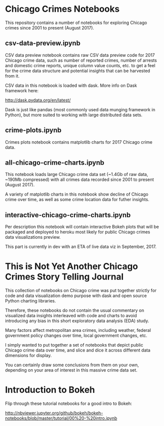 # Chicago Crimes Notebooks

This repository contains a number of notebooks for exploring Chicago crimes since 2001 to present (August 2017).

## csv-data-preview.ipynb

CSV data preview notebook contains raw CSV data preview code for 2017 Chicago crime data,
such as number of reported crimes, number of arrests and domestic crime reports,
unique column value counts, etc. to get a feel for the crime data structure 
and potential insights that can be harvested from it.

CSV data in this notebook is loaded with dask. More info on Dask framework here:

http://dask.pydata.org/en/latest/

Dask is just like pandas (most commonly used data munging framework in Python), 
but more suited to working with large distributed data sets.

## crime-plots.ipynb

Crimes plots notebook contains matplotlib charts for 2017 Chicago crime data.

## all-chicago-crime-charts.ipynb

This notebook loads large Chicago crime data set (~1.4Gb of raw data, ~190Mb compressed) 
with all crimes data recorded since 2001 to present (August 2017).

A variety of matplotlib charts in this notebook show decline of Chicago crime over time,
as well as some crime location data for futher insights.

## interactive-chicago-crime-charts.ipynb

Per description this notebook will contain interactive Bokeh plots 
that will be packaged and deployed to heroku most likely 
for public Chicago crimes data visualizations preview.

This part is currently in dev with an ETA of live data viz in September, 2017.

# This is Not Yet Another Chicago Crimes Story Telling Journal

This collection of notebooks on Chicago crime was put together strictly
for code and data visualization demo purpose with dask 
and open source Python charting libraries.

Therefore, these notebooks do not contain the usual commentary on visualized
data insights interleaved with code and charts to avoid introducing any bias 
in this short exploratory data analysis (EDA) study. 

Many factors affect metropolitan area crimes, including weather,
federal government policy changes over time, local government changes, etc.

I simply wanted to put together a set of notebooks that depict 
public Chicago crime data over time, and slice and dice it across 
different data dimensions for display.

You can certainly draw some conclusions from them on your own, 
depending on your area of interest in this massive crime data set.

# Introduction to Bokeh

Flip through these tutorial notebooks for a good intro to Bokeh:

http://nbviewer.jupyter.org/github/bokeh/bokeh-notebooks/blob/master/tutorial/00%20-%20intro.ipynb
